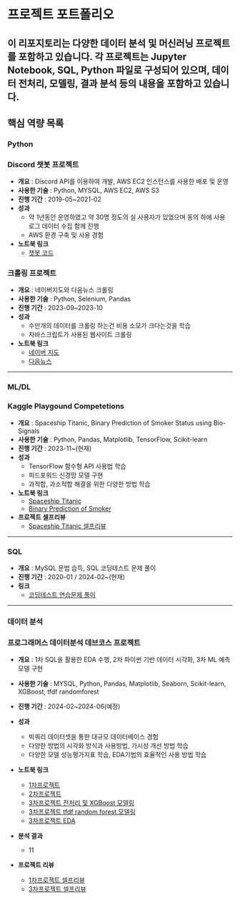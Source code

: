 # 프로젝트 포트폴리오
## 이 리포지토리는 다양한 데이터 분석 및 머신러닝 프로젝트를 포함하고 있습니다. 각 프로젝트는 Jupyter Notebook, SQL, Python 파일로 구성되어 있으며, 데이터 전처리, 모델링, 결과 분석 등의 내용을 포함하고 있습니다.  
## 핵심 역량 목록

### **Python**
### Discord 챗봇 프로젝트
- **개요** : Discord API를 이용하여 개발, AWS EC2 인스턴스를 사용한 배포 및 운영  
- **사용한 기술** : Python, MYSQL, AWS EC2, AWS S3
- **진행 기간** : 2019-05~2021-02  
- **성과**  
  - 약 1년동안 운영하였고 약 30명 정도의 실 사용자가 있었으며 동의 하에 사용 로그 데이터 수집 함께 진행  
  - AWS 환경 구축 및 사용 경험  
- **노트북 링크**  
  - [챗봇 코드](https://github.com/sfr9802/port/blob/main/discord_bot/joybot.py)
 
### 크롤링 프로젝트
- **개요** : 네이버지도와 다음뉴스 크롤링  
- **사용한 기술** : Python, Selenium, Pandas
- **진행 기간** : 2023-09~2023-10  
- **성과**  
  - 수만개의 데이터를 크롤링 하는건 비용 소모가 크다는것을 학습  
  - 자바스크립트가 사용된 웹사이트 크롤링  
- **노트북 링크** 
  - [네이버 지도](https://github.com/sfr9802/port/blob/main/crawling/navermap_crawling_oilprice.py)  
  - [다음뉴스](https://nbviewer.org/github/sfr9802/port/blob/main/crawling/news_header_crawling.ipynb)  

--- 
### **ML/DL**
### Kaggle Playgound Competetions
- **개요** : Spaceship Titanic, Binary Prediction of Smoker Status using Bio-Signals  
- **사용한 기술** : Python, Pandas, Matplotlib, TensorFlow, Scikit-learn
- **진행 기간** : 2023-11~(현재)
- **성과** 
  - TensorFlow 함수형 API 사용법 학습  
  - 피드포워드 신경망 모델 구현  
  - 과적합, 과소적합 해결을 위한 다양한 방법 학습  
- **노트북 링크**  
  - [Spaceship Titanic](https://nbviewer.org/github/sfr9802/port/blob/main/kaggle/spaceship_titanic_esemble.ipynb)  
  - [Binary Prediction of Smoker](https://nbviewer.org/github/sfr9802/port/blob/main/kaggle/binaryclassfication.ipynb)
- **프로젝트 셀프리뷰**
  - [Spaceship Titanic 셀프리뷰](https://arin-nya.tistory.com/86) 

--- 
### **SQL**
- **개요** : MySQL 문법 습득, SQL 코딩테스트 문제 풀이
- **진행 기간** : 2020-01 / 2024-02~(현재)
- **링크**
  - [코딩테스트 연습문제 풀이](https://arin-nya.tistory.com/category/%ED%94%84%EB%A1%9C%EA%B7%B8%EB%9E%98%EB%A8%B8%EC%8A%A4/%EC%BD%94%EB%94%A9%ED%85%8C%EC%8A%A4%ED%8A%B8%20%EC%97%B0%EC%8A%B5) 

---  
### **데이터 분석**
### 프로그래머스 데이터분석 데브코스 프로젝트
- **개요** : 1차 SQL을 활용한 EDA 수행, 2차 파이썬 기반 데이터 시각화, 3차 ML 예측 모델 구현  
- **사용한 기술** : MYSQL, Python, Pandas, Matplotlib, Seaborn, Scikit-learn, XGBoost, tfdf randomforest
- **진행 기간** : 2024-02~2024-06(예정)
- **성과**  
  - 빅쿼리 데이터셋을 통한 대규모 데이터베이스 경험  
  - 다양한 방법의 시각화 방식과 사용방법, 가시성 개선 방법 학습  
  - 다양한 모델 성능평가지표 학습, EDA기법의 효율적인 사용 방법 학습  
- **노트북 링크**  
  - [1차프로젝트](https://github.com/sfr9802/port/blob/main/1st_pro/bigquery_sql.sql)
  - [2차프로젝트](https://nbviewer.org/github/sfr9802/port/blob/main/2nd_pro/pandas_vis.ipynb)
  - [3차프로젝트 전처리 및 XGBoost 모델링](https://nbviewer.org/github/sfr9802/port/blob/main/3rd_pro/CBC_pubg_xgb.ipynb)
  - [3차프로젝트 tfdf random forest 모델링](https://www.kaggle.com/code/arinmu/pubg-tfdf)
  - [3차프로젝트 EDA](https://nbviewer.org/github/sfr9802/port/blob/main/3rd_pro/CBC_pubg_eda.ipynb)
 
- **분석 결과**
  - 11 
- **프로젝트 리뷰**
  - [1차프로젝트 셀프리뷰](https://arin-nya.tistory.com/45)  
  - [3차프로젝트 셀프리뷰](https://arin-nya.tistory.com/87)  


